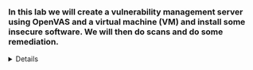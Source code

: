 ### In this lab we will create a vulnerability management server using OpenVAS and a virtual machine (VM) and install some insecure software. We will then do scans and do some remediation.

<details close>

#### First thing we will do is create our free Azure account and go to the Azure portal. 

![New Note](https://github.com/VanessaMancia/OpenVas_Management_Lab/assets/112146207/04b42b08-5302-45ad-9ebe-e2f02aebcc57)

---
#### Now we will prepare our vulnerability management scanner, which will be used to scan our vulnerable VM.

#### Go to the search bar and type in "marketplace" once we are there type "OpenVas" and click on the one that is supported by HOSSTED.

<img width="617" alt="image" src="https://github.com/VanessaMancia/OpenVas_Management_Lab/assets/112146207/2de094b4-ca7f-4bf9-847c-7c32522cd9a7">

---

#### Once we click on "start with pre set configuration" we will pick the weakest one as shown below.

<img width="337" alt="image" src="https://github.com/VanessaMancia/OpenVas_Management_Lab/assets/112146207/9c379f25-88e0-4ca3-bec8-2cf19a275c82">

---

#### For the VM we are creating we want to name our resource group "Vulnerability-Management" and the VM name "OpenVAS." 

<img width="816" alt="image" src="https://github.com/VanessaMancia/OpenVas_Management_Lab/assets/112146207/c0044f34-e3f6-4df4-be58-a140839c0a5c">

#### For authentication purposes we want to click on "password" and make a username and password that you will remember. 

<img width="824" alt="image" src="https://github.com/VanessaMancia/OpenVas_Management_Lab/assets/112146207/66b9d424-c63d-4768-81bf-b720e3005e68">


#### Go to "monitoring" and disable boot diagnostics. Now click on "review and create" and make sure everything looks good. 

<img width="512" alt="image" src="https://github.com/VanessaMancia/OpenVas_Management_Lab/assets/112146207/713fd3e0-decc-4645-bbc5-64940ebec702">

---

#### After the VM has been created, SSH into the OpenVAS VM we created with PowerShell (windows) or Terminal (MacOS) using the credentials you created earlier. 

#### Quick explanation: SSH (secure shell) is used to connect and manage Linux machines over the internet

#### As shown below, we got the public IP address of our OpenVAS VM and typed it in our terminal and managed to login. 


<img width="718" alt="image" src="https://github.com/VanessaMancia/OpenVas_Management_Lab/assets/112146207/2f74d05f-f724-452d-8fa2-90dadc789361">

#### It should show the web app URL and default username and password at this point, attempt to go to the URL in the browser and login with the username and password. If it doesn’t work, try admin/admin:

<img width="715" alt="image" src="https://github.com/VanessaMancia/OpenVas_Management_Lab/assets/112146207/fc4fa8d2-01ba-4994-9d9d-4b25eba61919">

---

#### After you get logged in, reset the admin password from the original, to: "enter your password" 

<img width="1136" alt="image" src="https://github.com/VanessaMancia/OpenVas_Management_Lab/assets/112146207/97ccbe54-248c-4b59-930d-deb7ace33aeb">

----

<details close>

### We will now create a client VM and make it vulnerable 

#### Go to your azure portal and search for "virtual machine" and click "create" 

<img width="817" alt="image" src="https://github.com/VanessaMancia/OpenVas_Management_Lab/assets/112146207/5d4e6aaa-7686-4fd7-9204-8c2bdc559024">

---

#### After the VM has been created, ensure you can RDP into it with the credentials you created. If you are using a Mac go to the app store and download "Microsoft Remote Desktop" 

#### Go back to Azure and copy the public IP address of the windows-vm and paste it to your RDP.

<img width="809" alt="image" src="https://github.com/VanessaMancia/OpenVas_Management_Lab/assets/112146207/977f4361-6023-4d96-9038-39f46c2ffeb8">

---

#### We are now going to disable the windows firewall. Type in wf.msc

<img width="895" alt="image" src="https://github.com/VanessaMancia/OpenVas_Management_Lab/assets/112146207/a5dd9f31-816b-4d36-8103-1fbd6935a49b">

Go to "window defender firewall properties" and click on "off" for each category then hit "okay" and "apply." 

<img width="895" alt="image" src="https://github.com/VanessaMancia/OpenVas_Management_Lab/assets/112146207/85fcc337-22df-4f97-8065-cdd1c539caeb">


---

#### Let's download and install some old software.

<img width="1249" alt="image" src="https://github.com/VanessaMancia/OpenVas_Management_Lab/assets/112146207/02e3673c-b4cd-4c96-8588-ba5ff74dbd16">

#### Now we will restart our VM and leave it alone for a bit. 

---

<details close>


### We will configure and openVAS to perform first unauthenticated scan against our vulnerable VM. 

#### Unauthenticated means that the vulnerability management platform won't attempt to log into the computer and really look in depth at it. It will scan it from a superficial level from the network. 

---

#### We are going to use our previous link form before to openVAS. Once you are logged in go to Assets → Hosts → New Host


#### Now go to Azure and find your Windows machine and search for the private IP address under networking. 

<img width="419" alt="image" src="https://github.com/VanessaMancia/OpenVas_Management_Lab/assets/112146207/8452811d-6869-4d33-a38a-f40f83ad4add">

#### Go back to openVAS and once you put in the private IP address we will create a new target from the host and name it "Azure Vulnerable VMs" 

---

#### We will create a new task by going to Scans → Tasks → New Tasks

<img width="808" alt="image" src="https://github.com/VanessaMancia/OpenVas_Management_Lab/assets/112146207/29a66dbb-5f32-493b-8638-f245b57b4a80">

#### "Start" the "Scan - Azure Vulnerable VMs" Task. Once done click where it says last report. 


<img width="1435" alt="image" src="https://github.com/VanessaMancia/OpenVas_Management_Lab/assets/112146207/82ad05da-87dd-4929-8768-b1154f179753">

---

#### Once we open the report we can see that none of our super vulnerable stuff is showing. For example, the old software we downloaded and installed into our windows-vm. 


<img width="1435" alt="image" src="https://github.com/VanessaMancia/OpenVas_Management_Lab/assets/112146207/52f5f2ea-96bd-4250-bd4e-1c1f03c9ea83">

---

### We will now make configurations for credentialized scans (within VM) 

#### We are going to RDP into our Windows-VM and disable user account control. 


<img width="835" alt="image" src="https://github.com/VanessaMancia/OpenVas_Management_Lab/assets/112146207/6626b986-4627-4404-a1b0-f60758326378">

---

#### Let's enable remote registry 

### Go to services app and find "remote registry" and set it to automatic. 


<img width="835" alt="image" src="https://github.com/VanessaMancia/OpenVas_Management_Lab/assets/112146207/8ff39c2d-420b-4c65-a783-e3ad082ab7a2">

---

#### We will set the registry key and once done we will close the registry and restart the VM. 


<img width="835" alt="image" src="https://github.com/VanessaMancia/OpenVas_Management_Lab/assets/112146207/302213ab-d5e8-406a-89a3-832b4723747c">

---

<details close>

### Make Configurations for Credentialed Scans (OpenVAS)

#### Go to Configuration → Credentials → New Credential
Name / Comment → “Azure VM Credentials”


<img width="835" alt="image" src="https://github.com/VanessaMancia/OpenVas_Management_Lab/assets/112146207/574cd5d4-3151-4a17-b259-018b4f6091fd">

---

### Go to Configuration → Targets → CLONE the Target we made before NEW Name / Comment: “Azure Vulnerable VMs - Credentialed Scan” Ensure the Private IP is still accurate Credentials → SMB → Select the Credentials we just made: Azure VM Credentials
Save

--- 

<details close>

#### Execute Credentialed Scan against our Vulnerable Windows VM

### Within Greenbone / OpenVAS, go to Scans → Tasks and fill the rest out like you see below.


<img width="835" alt="image" src="https://github.com/VanessaMancia/OpenVas_Management_Lab/assets/112146207/0d640b38-02ba-41e2-ae6e-245be92f67c9">

---

### Click the Play button to launch the new Credentialed Scan, wait for it to finish. It will take longer than the last one.


### After the credentialed scan finishes, you can immediately see the difference in findings:

<img width="1357" alt="image" src="https://github.com/VanessaMancia/OpenVas_Management_Lab/assets/112146207/3c0f94b4-72bc-4820-9cf1-5ff5c1c9e5e4">

<img width="1440" alt="image" src="https://github.com/VanessaMancia/OpenVas_Management_Lab/assets/112146207/d55121c8-7b37-463d-900e-dc8ddf7a39ac">

---





